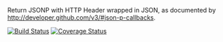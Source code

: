 Return JSONP with HTTP Header wrapped in JSON, as documented by
<http://developer.github.com/v3/#json-p-callbacks>.

[![Build Status](https://travis-ci.org/nichtich/Plack-Middleware-JSONP-Headers.png)](https://travis-ci.org/nichtich/Plack-Middleware-JSONP-Headers)
[![Coverage Status](https://coveralls.io/repos/nichtich/Plack-Middleware-JSONP-Headers/badge.png?branch=master)](https://coveralls.io/r/nichtich/Plack-Middleware-JSONP-Headers?branch=master)
